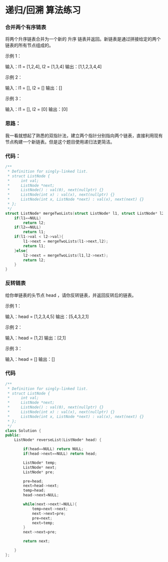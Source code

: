 # 递归/回溯 算法练习

### 合并两个有序链表

将两个升序链表合并为一个新的 升序 链表并返回。新链表是通过拼接给定的两个链表的所有节点组成的。 

 

示例 1：

输入：l1 = [1,2,4], l2 = [1,3,4]
输出：[1,1,2,3,4,4]

示例 2：

输入：l1 = [], l2 = []
输出：[]

示例 3：

输入：l1 = [], l2 = [0]
输出：[0]

### 思路：

我一看就想起了熟悉的双指针法，建立两个指针分别指向两个链表，直接利用现有节点构建一个新链表。但是这个题目使用递归法更简洁。

### 代码：

```c++
/**
 * Definition for singly-linked list.
 * struct ListNode {
 *     int val;
 *     ListNode *next;
 *     ListNode() : val(0), next(nullptr) {}
 *     ListNode(int x) : val(x), next(nullptr) {}
 *     ListNode(int x, ListNode *next) : val(x), next(next) {}
 * };
 */
struct ListNode* mergeTwoLists(struct ListNode* l1, struct ListNode* l2) {
    if(l1==NULL)
        return l2;
    if(l2==NULL)
        return l1;
    if(l1->val < l2->val){
        l1->next = mergeTwoLists(l1->next,l2);
        return l1;
    }else{
        l2->next = mergeTwoLists(l1,l2->next);
        return l2;
    }
}
```

### 反转链表

给你单链表的头节点 head ，请你反转链表，并返回反转后的链表。

 

示例 1：

输入：head = [1,2,3,4,5]
输出：[5,4,3,2,1]

示例 2：

输入：head = [1,2]
输出：[2,1]

示例 3：

输入：head = []
输出：[]

### 代码

```c++
/**
 * Definition for singly-linked list.
 * struct ListNode {
 *     int val;
 *     ListNode *next;
 *     ListNode() : val(0), next(nullptr) {}
 *     ListNode(int x) : val(x), next(nullptr) {}
 *     ListNode(int x, ListNode *next) : val(x), next(next) {}
 * };
 */
class Solution {
public:
    ListNode* reverseList(ListNode* head) {

        if(head==NULL) return NULL;
        if(head->next==NULL) return head;

        ListNode* temp;
        ListNode* next;
        ListNode* pre;

        pre=head;
        next=head->next;
        temp=head;
        head->next=NULL;

        while(next->next!=NULL){
            temp=next->next;
            next->next=pre;
            pre=next;
            next=temp;
        }
        next->next=pre;

        return next;

    }
};
```

